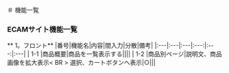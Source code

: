 
＃  機能一覧
### ECAMサイト機能一覧
** 1。フロント**
|番号|機能名|内容|間入力|分散|備考|
|:---|:---|:---|:---:|:---:|:---|
| 1-1 |商品概要|商品を一覧表示する||||
| 1-2 |商品別ページ|説明文、商品画像を拡大表示< BR >
選択、カートボタンへ表示|○|||
